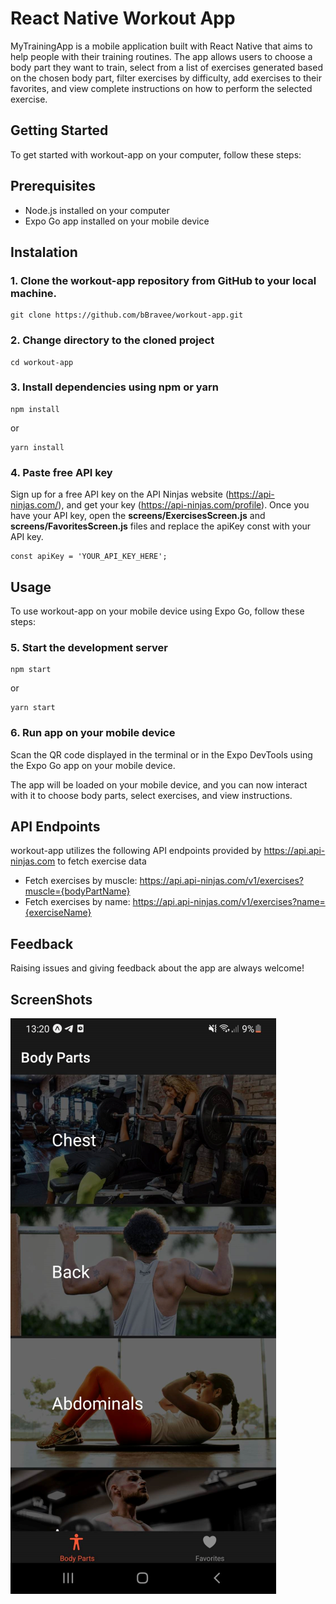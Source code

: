 # React Native Workout App
MyTrainingApp is a mobile application built with React Native that aims to help people with their training routines. The app allows users to choose a body part they want to train, select from a list of exercises generated based on the chosen body part, filter exercises by difficulty, add exercises to their favorites, and view complete instructions on how to perform the selected exercise.

## Getting Started
To get started with workout-app on your computer, follow these steps:

## Prerequisites
- Node.js installed on your computer
- Expo Go app installed on your mobile device

## Instalation
### 1. Clone the workout-app repository from GitHub to your local machine.
```
git clone https://github.com/bBravee/workout-app.git
```

### 2. Change directory to the cloned project
```
cd workout-app
```

### 3. Install dependencies using npm or yarn
```
npm install
```

or

```
yarn install
```
### 4. Paste free API key
Sign up for a free API key on the API Ninjas website (https://api-ninjas.com/), and get your key (https://api-ninjas.com/profile). Once you have your API key, open the **screens/ExercisesScreen.js** and **screens/FavoritesScreen.js** files and replace the apiKey const with your API key.
```
const apiKey = 'YOUR_API_KEY_HERE';
```
## Usage
To use workout-app on your mobile device using Expo Go, follow these steps:

### 5. Start the development server
```
npm start
```
or

```
yarn start
```
### 6. Run app on your mobile device
Scan the QR code displayed in the terminal or in the Expo DevTools using the Expo Go app on your mobile device.

The app will be loaded on your mobile device, and you can now interact with it to choose body parts, select exercises, and view instructions.

## API Endpoints
workout-app utilizes the following API endpoints provided by https://api.api-ninjas.com to fetch exercise data
- Fetch exercises by muscle: https://api.api-ninjas.com/v1/exercises?muscle={bodyPartName}
- Fetch exercises by name: https://api.api-ninjas.com/v1/exercises?name={exerciseName}

## Feedback
Raising issues and giving feedback about the app are always welcome!

## ScreenShots
![Preview Screenshoot](/screenshots/preview1.png)

